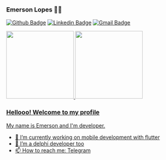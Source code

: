 ### Emerson Lopes :man_technologist:

[![Github Badge](https://img.shields.io/badge/-Github-000?style=flat-square&logo=Github&logoColor=white&link=https://github.com/EmersonLopes)](https://github.com/EmersonLopes)
[![Linkedin Badge](https://img.shields.io/badge/-LinkedIn-blue?style=flat-square&logo=Linkedin&logoColor=white&link=https://www.linkedin.com/in/emerson-lopes-90a98024/)](https://www.linkedin.com/in/emerson-lopes-90a98024/)
[![Gmail Badge](https://img.shields.io/badge/-Gmail-c14438?style=flat-square&logo=Gmail&logoColor=white&link=mailto:emersonsilvalopes1@gmail.com)](mailto:emersonsilvalopes1@gmail.com)

<div>
  <a href="https://github.com/EmersonLopes">
  <img height="180em" src="https://github-readme-stats.vercel.app/api?username=EmersonLopes&show_icons=true&include_all_commits=true&count_private=true&theme=onedark"/>
  <img height="180em" src="https://github-readme-stats.vercel.app/api/top-langs/?username=EmersonLopes&layout=compact&langs_count=7&theme=onedark"/>
</div>

### Hellooo! Welcome to my profile

My name is Emerson and I'm developer.

- 🔭 I’m currently working on mobile development with flutter
- 🌱 I’m a delphi developer too
- 📫 How to reach me: [Telegram](https://t.me/Emerson_Lopes)
